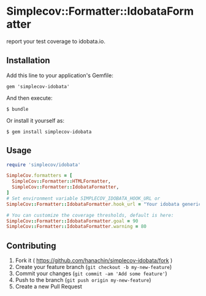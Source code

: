 # Simplecov::Formatter::IdobataFormatter

report your test coverage to idobata.io.

## Installation

Add this line to your application's Gemfile:

    gem 'simplecov-idobata'

And then execute:

    $ bundle

Or install it yourself as:

    $ gem install simplecov-idobata

## Usage

``` ruby
require 'simplecov/idobata'

SimpleCov.formatters = [
  SimpleCov::Formatter::HTMLFormatter,
  SimpleCov::Formatter::IdobataFormatter,
]
# Set environment variable SIMPLECOV_IDOBATA_HOOK_URL or
SimpleCov::Formatter::IdobataFormatter.hook_url = "Your idobata generic webhook endpoint url"

# You can customize the coverage thresholds, default is here:
SimpleCov::Formatter::IdobataFormatter.goal = 90
SimpleCov::Formatter::IdobataFormatter.warning = 80
```

## Contributing

1. Fork it ( https://github.com/hanachin/simplecov-idobata/fork )
2. Create your feature branch (`git checkout -b my-new-feature`)
3. Commit your changes (`git commit -am 'Add some feature'`)
4. Push to the branch (`git push origin my-new-feature`)
5. Create a new Pull Request
